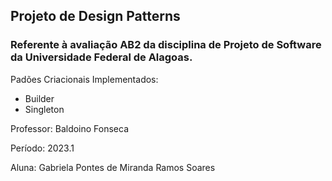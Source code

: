 ## Projeto de Design Patterns
### Referente à avaliação AB2 da disciplina de Projeto de Software da Universidade Federal de Alagoas.


Padões Criacionais Implementados:
- Builder
- Singleton


Professor: Baldoino Fonseca

Período: 2023.1

Aluna: Gabriela Pontes de Miranda Ramos Soares
